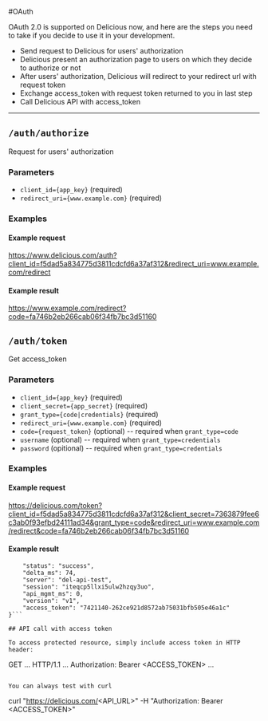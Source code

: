 #OAuth

OAuth 2.0 is supported on Delicious now, and here are the steps you need to take if you decide to use it in your development.

* Send request to Delicious for users' authorization
* Delicious present an authorization page to users on which they decide to authorize or not
* After users' authorization, Delicious will redirect to your redirect url with request token
* Exchange access_token with request token returned to you in last step
* Call Delicious API with access_token

---

## `/auth/authorize`
 Request for users' authorization

### Parameters

- `client_id={app_key}` (required)
- `redirect_uri={www.example.com}` (required)

### Examples

#### Example request

https://www.delicious.com/auth?client_id=f5dad5a834775d3811cdcfd6a37af312&redirect_uri=www.example.com/redirect

#### Example result

https://www.example.com/redirect?code=fa746b2eb266cab06f34fb7bc3d51160


## `/auth/token`
  Get access_token

### Parameters

- `client_id={app_key}` (required)
- `client_secret={app_secret}` (required)
- `grant_type={code|credentials}` (required)
- `redirect_uri={www.example.com}` (required)
- `code={request_token}` (optional) -- required when ```grant_type=code```
- `username` (optional) -- required when ```grant_type=credentials```
- `password` (opitional) -- required when ```grant_type=credentials```

### Examples

#### Example request

https://delicious.com/token?client_id=f5dad5a834775d3811cdcfd6a37af312&client_secret=7363879fee6c3ab0f93efbd24111ad34&grant_type=code&redirect_uri=www.example.com/redirect&code=fa746b2eb266cab06f34fb7bc3d51160

#### Example result

```{
    "status": "success",
    "delta_ms": 74,
    "server": "del-api-test",
    "session": "iteqcp5llxi5ulw2hzqy3uo",
    "api_mgmt_ms": 0,
    "version": "v1",
    "access_token": "7421140-262ce921d8572ab75031bfb505e46a1c"
}```

## API call with access token

To access protected resource, simply include access token in HTTP header:

```
GET ... HTTP/1.1
...
Authorization: Bearer <ACCESS_TOKEN>
...
```

You can always test with curl

```
curl "https://delicious.com/<API_URL>" -H "Authorization: Bearer <ACCESS_TOKEN>"
```



